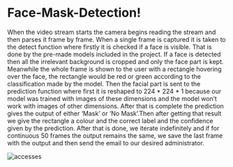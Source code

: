 # Face-Mask-Detection!

When the video stream starts the camera begins reading the stream and then parses it frame by frame.
When a single frame is captured it is taken to the detect function where firstly it is checked if a face is visible. 
That is done by the pre-made models included in the project. If a face is detected then all the irrelevant background is cropped and only the face part is kept.
Meanwhile the whole frame is shown to the user with a rectangle hovering over the face, the rectangle would be red or green according to the classification made by the model.
Then the facial part is sent to the prediction function where first it is reshaped to 224 * 224 * 1 because our model was trained with images of these dimensions and the model won’t work with images of other dimensions.
After that is complete the prediction gives the output of either ‘Mask’ or ‘No Mask’.Then after getting that result we give the rectangle a colour and the correct label and the confidence given by the prediction.
After that is done, we iterate indefinitely and if for continuous 50 frames the output remains the same, we save the last frame with the output and then send the email to our desired administrator.


![accesses](https://user-images.githubusercontent.com/60512613/187853600-1bc9503e-a2c7-4191-a8a4-aef26a191250.jpg)
